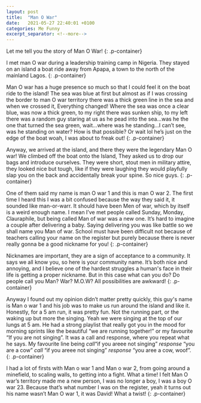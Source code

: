 ```yaml
---
layout: post
title:  "Man O War"
date:   2021-05-27 22:40:01 +0100
categories: Me Funny
excerpt_separator: <!--more-->
---
```


Let me tell you the story of Man O War!
{: .p-container}

I met man O war during a leadership training camp in Nigeria. They stayed on an island a boat ride away from Apapa, a town to the north of the mainland Lagos.
{: .p-container}
<!--more-->

Man O war has a huge presence so much so that I could feel it on the boat ride to the island! The sea was blue at first but almost as if I was crossing the border to man O war territory there was a thick green line in the sea and when we crossed it, Everything changed! Where the sea was once a clear blue, was now a thick green, to my right there was sunken ship, to my left there was a random guy staring at us as he pead into the sea...was he the one that turned the sea green, wait...where was he standing...I can’t see, was he standing on water? How is that possible? Or wait lol he’s just on the edge of the boat woah, I was about to freak out!
{: .p-container}

Anyway, we arrived at the island, and there they were the legendary Man O war! We climbed off the boat onto the Island, They asked us to drop our bags and introduce ourselves. They were short, stout men in military attire, they looked nice but tough, like if they were laughing they would playfully slap you on the back and accidentally break your spine. So nice guys.
{: .p-container}

One of them said my name is man O war 1 and this is man O war 2. The first time I heard this I was a bit confused because the way they said it, it sounded like man-or-warr. It should have been Men of war, which by itself is a weird enough name. I mean I’ve met people called Sunday, Monday, Clauraphile, but being called Man of war was a new one. It’s hard to imagine a couple after delivering a baby. Saying delivering you was like battle so we shall name you Man of war. School must have been difficult not because of teachers calling your name on the register but purely because there is never really gonna be a good nickname for you!
{: .p-container}

Nicknames are important, they are a sign of acceptance to a community. It says we all know you, so here is your community name. It’s both nice and annoying, and I believe one of the hardest struggles a human's face in their life is getting a proper nickname. But in this case what can you do? Do people call you Man? War? M.O.W? All possibilities are awkward!
{: .p-container}

Anyway I found out my opinion didn’t matter pretty quickly, this guy's name is Man o war 1 and his job was to make us run around the island and like it. Honestly, for a 5 am run, it was pretty fun. Not the running part, or the waking up but more the singing. Yeah we were singing at the top of our lungs at 5 am. He had a strong playlist that really got you in the mood for morning sprints like the beautiful “we are running together!” or my favourite “If you are not singing”. It was a call and response, where you repeat what he says. My favourite line being *call*“if you areee not singing” *response* “you are a cow” *call* “if you areee not singing” *response* “you aree a cow, woof”.
{: .p-container}

I had a lot of firsts with Man o war 1 and Man o war 2, from going around a minefield, to scaling walls, to getting into a fight. What a time! I felt Man O war’s territory made me a new person, I was no longer a boy, I was a boy O war 23. Because that’s what number I was on the register, yeah it turns out his name wasn’t Man O war 1, it was David! What a twist!
{: .p-container}
